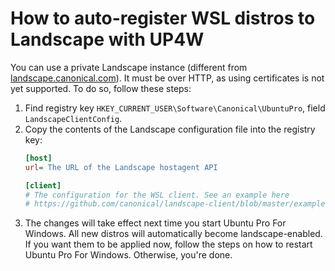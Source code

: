 # How to auto-register WSL distros to Landscape with UP4W
You can use a private Landscape instance (different from [landscape.canonical.com](https://landscape.canonical.com)). It must be over HTTP, as using certificates is not yet supported. To do so, follow these steps:
1.  Find registry key `HKEY_CURRENT_USER\Software\Canonical\UbuntuPro`, field `LandscapeClientConfig`.
2.  Copy the contents of the Landscape configuration file into the registry key:
    ```ini
    [host]
    url= The URL of the Landscape hostagent API

    [client]
    # The configuration for the WSL client. See an example here
    # https://github.com/canonical/landscape-client/blob/master/example.conf
    ```
3. The changes will take effect next time you start Ubuntu Pro For Windows. All new distros will automatically become landscape-enabled. If you want them to be applied now, follow the steps on how to restart Ubuntu Pro For Windows. Otherwise, you're done.

